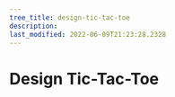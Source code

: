 ```yaml
---
tree_title: design-tic-tac-toe
description: 
last_modified: 2022-06-09T21:23:28.2328
---
```


# Design Tic-Tac-Toe
